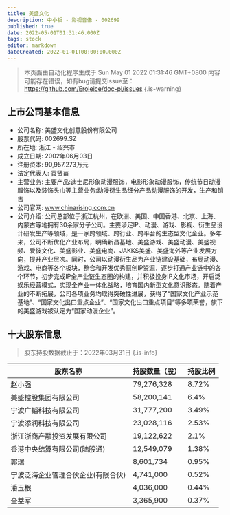 ```yaml
---
title: 美盛文化
description: 中小板 - 影视音像 - 002699
published: true
date: 2022-05-01T01:31:46.000Z
tags: stock
editor: markdown
dateCreated: 2022-01-01T00:00:00.000Z
---
```


> 本页面由自动化程序生成于 Sun May 01 2022 01:31:46 GMT+0800
> 内容可能存在错误，如有bug请提交issue至：https://github.com/Eroleice/doc-pi/issues
{.is-warning}

## 上市公司基本信息
- 公司名称: 美盛文化创意股份有限公司
- 股票代码: 002699.SZ
- 所在地: 浙江 - 绍兴市
- 成立日期: 2002年06月03日
- 注册资本: 90,957.273万元
- 法定代表人: 袁贤苗
- 主营业务: 主要产品:迪士尼形象动漫服饰，电影形象动漫服饰，传统节日动漫服饰以及装饰头巾等主营业务:动漫衍生品细分产品动漫服饰的开发，生产和销售
- 公司官网: www.chinarising.com.cn
- 公司介绍: 公司总部位于浙江杭州，在欧洲、美国、中国香港、北京、上海、内蒙古等地拥有30余家分子公司。主要涉足IP、动漫、游戏、影视、衍生品设计研发生产等领域，是一家跨领域、跨行业、跨平台的生态型文化企业。多年来，公司不断优化产业布局，明确新昌基地、美盛游戏、美盛动漫、美盛视频、爱彼文化、美盛影业、美盛电商、JAKKS美盛、美盛海外等产业发展方向，提升产业层次。同时，公司以动漫衍生品为产业链建设基础，布局动漫、游戏、电商等各个板块，整合和开发优秀原创IP资源，逐步打通产业链中的各个环节，初步完成IP全产业链生态圈的构建，并积极投身IP文化市场，开启泛娱乐经营模式，实现全产业一体化战略，培育国内新型文化意识形态。随着产业的不断拓展，公司各项业务均取得突破性进展，获得了“国家文化产业示范基地”、“国家文化出口重点企业”、“国家文化出口重点项目”等多项荣誉，旗下的美盛游戏被认定为“国家动漫企业”。


## 十大股东信息
> 股东持股数据截止于：2022年03月31日
{.is-info}

| 股东名称 | 持股数量（股） | 持股比例 |
| --- | --- | --- |
| 赵小强 | 79,276,328 | 8.72% |
| 美盛控股集团有限公司 | 58,200,141 | 6.4% |
| 宁波广韬科技有限公司 | 31,777,200 | 3.49% |
| 宁波添润科技有限公司 | 23,028,116 | 2.53% |
| 浙江浙商产融投资发展有限公司 | 19,122,622 | 2.1% |
| 香港中央结算有限公司(陆股通) | 12,549,079 | 1.38% |
| 郭瑞 | 8,601,734 | 0.95% |
| 宁波泛海企业管理合伙企业(有限合伙) | 4,741,000 | 0.52% |
| 潘玉根 | 4,036,000 | 0.44% |
| 全益军 | 3,365,900 | 0.37% |





